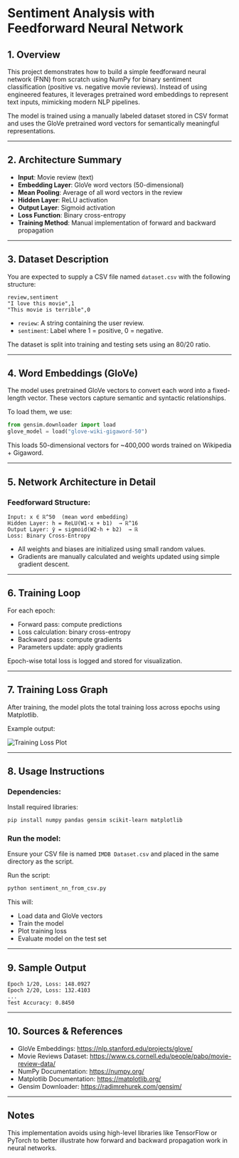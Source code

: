 # Sentiment Analysis with Feedforward Neural Network

## 1. Overview

This project demonstrates how to build a simple feedforward neural network (FNN) from scratch using NumPy for binary sentiment classification (positive vs. negative movie reviews). Instead of using engineered features, it leverages pretrained word embeddings to represent text inputs, mimicking modern NLP pipelines.

The model is trained using a manually labeled dataset stored in CSV format and uses the GloVe pretrained word vectors for semantically meaningful representations.

---

## 2. Architecture Summary

- **Input**: Movie review (text)
- **Embedding Layer**: GloVe word vectors (50-dimensional)
- **Mean Pooling**: Average of all word vectors in the review
- **Hidden Layer**: ReLU activation
- **Output Layer**: Sigmoid activation
- **Loss Function**: Binary cross-entropy
- **Training Method**: Manual implementation of forward and backward propagation

---

## 3. Dataset Description

You are expected to supply a CSV file named `dataset.csv` with the following structure:

```
review,sentiment
"I love this movie",1
"This movie is terrible",0
```

- `review`: A string containing the user review.
- `sentiment`: Label where 1 = positive, 0 = negative.

The dataset is split into training and testing sets using an 80/20 ratio.

---

## 4. Word Embeddings (GloVe)

The model uses pretrained GloVe vectors to convert each word into a fixed-length vector. These vectors capture semantic and syntactic relationships.

To load them, we use:

```python
from gensim.downloader import load
glove_model = load("glove-wiki-gigaword-50")
```

This loads 50-dimensional vectors for ~400,000 words trained on Wikipedia + Gigaword.

---

## 5. Network Architecture in Detail

### Feedforward Structure:

```
Input: x ∈ ℝ^50  (mean word embedding)
Hidden Layer: h = ReLU(W1·x + b1)  → ℝ^16
Output Layer: ŷ = sigmoid(W2·h + b2)  → ℝ
Loss: Binary Cross-Entropy
```

- All weights and biases are initialized using small random values.
- Gradients are manually calculated and weights updated using simple gradient descent.

---

## 6. Training Loop

For each epoch:
- Forward pass: compute predictions
- Loss calculation: binary cross-entropy
- Backward pass: compute gradients
- Parameters update: apply gradients

Epoch-wise total loss is logged and stored for visualization.

---

## 7. Training Loss Graph

After training, the model plots the total training loss across epochs using Matplotlib.

Example output:

![Training Loss Plot](assets/loss_plot_example.png)

---

## 8. Usage Instructions

### Dependencies:

Install required libraries:
```bash
pip install numpy pandas gensim scikit-learn matplotlib
```

### Run the model:
Ensure your CSV file is named `IMDB Dataset.csv` and placed in the same directory as the script.

Run the script:

```bash
python sentiment_nn_from_csv.py
```

This will:
- Load data and GloVe vectors
- Train the model
- Plot training loss
- Evaluate model on the test set

---

## 9. Sample Output

```
Epoch 1/20, Loss: 148.0927
Epoch 2/20, Loss: 132.4103
...
Test Accuracy: 0.8450
```

---

## 10. Sources & References

- GloVe Embeddings: https://nlp.stanford.edu/projects/glove/
- Movie Reviews Dataset: https://www.cs.cornell.edu/people/pabo/movie-review-data/
- NumPy Documentation: https://numpy.org/
- Matplotlib Documentation: https://matplotlib.org/
- Gensim Downloader: https://radimrehurek.com/gensim/

---

## Notes

This implementation avoids using high-level libraries like TensorFlow or PyTorch to better illustrate how forward and backward propagation work in neural networks.
